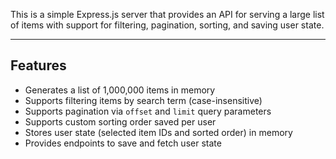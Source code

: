 This is a simple Express.js server that provides an API for serving a large list of items with support for filtering, pagination, sorting, and saving user state.

---

## Features

- Generates a list of 1,000,000 items in memory
- Supports filtering items by search term (case-insensitive)
- Supports pagination via `offset` and `limit` query parameters
- Supports custom sorting order saved per user
- Stores user state (selected item IDs and sorted order) in memory
- Provides endpoints to save and fetch user state
